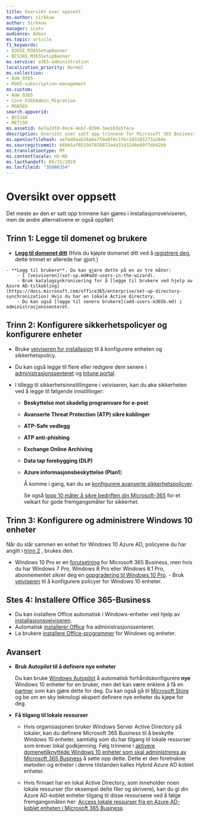 ```yaml
---
title: Oversikt over oppsett
ms.author: sirkkuw
author: Sirkkuw
manager: scotv
audience: Admin
ms.topic: article
f1_keywords:
- O365E_M365SetupBanner
- BCS365_M365SetupBanner
ms.service: o365-administration
localization_priority: Normal
ms.collection:
- Adm_O365
- M365-subscription-management
ms.custom:
- Adm_O365
- Core_O365Admin_Migration
- MSB365
search.appverid:
- BCS160
- MET150
ms.assetid: 6e7a2dfd-8ec4-4eb7-8390-3ee103e5fece
description: Oversikt over satt opp trinnene for Microsoft 365 Business.
ms.openlocfilehash: ae7ed0aab36a6e759e0f0c1fbc3d3183273a284e
ms.sourcegitcommit: 66bb5af851947078872a4d31d3246e69f7dd42bb
ms.translationtype: MT
ms.contentlocale: nb-NO
ms.lasthandoff: 05/15/2019
ms.locfileid: "35086354"
---
```

# <a name="overview-of-setup"></a>Oversikt over oppsett

Det meste av den er satt opp trinnene kan gjøres i installasjonsveiviseren, men de andre alternativene er også oppført.


## <a name="step-1-add-your-domain-and-users"></a>Trinn 1: Legge til domenet og brukere

   - **[Legg til domenet ditt](set-up.md#add-your-domain-to-personalize-sign-in)** (Hvis du kjøpte domenet ditt ved å [registrere deg](sign-up.md), dette trinnet er allerede har gjort.)

    - **Legg til brukere**. Du kan gjøre dette på en av tre måter:
        - I [veiviseren](set-up.md#add-users-in-the-wizard).
        - Bruk katalogsynkronisering for å [legge til brukere ved hjelp av Azure AD-tilkobling](https://docs.microsoft.com/office365/enterprise/set-up-directory-synchronization) Hvis du har en lokale Active directory.
        - Du kan også [legge til senere brukere](add-users-m365b.md) i administrasjonssenteret.
## <a name="step-2-set-up-security-policies-and-configure-devices"></a>Trinn 2: Konfigurere sikkerhetspolicyer og konfigurere enheter 

  - Bruke [veiviseren for installasjon](set-up.md#set-up-security-policies-and-device-configurations) til å konfigurere enheten og sikkerhetspolicy. 
  - Du kan også legge til flere eller redigere dem senere i [administrasjonssenteret](view-policies-and-devices.md) og [Intune portal](https://docs.microsoft.com/intune/tutorial-walkthrough-intune-portal).
  - I tillegg til sikkerhetsinnstillingene i veiviseren, kan du øke sikkerheten ved å legge til følgende innstillinger:

      - **Beskyttelse mot skadelig programvare for e-post**
      - **Avanserte Threat Protection (ATP) sikre koblinger**
      - **ATP-Safe vedlegg**
      - **ATP anti-phishing**
      - **Exchange Online Archiving**
      - **Data tap forebygging (DLP)**
      - **Azure informasjonsbeskyttelse (Plan1**)

          Å komme i gang, kan du se [konfigurere avanserte sikkerhetspolicyer](set-up-advanced-security.md).

        Se også [topp 10 måter å sikre bedriften din Microsoft-365](https://docs.microsoft.com/office365/admin/security-and-compliance/secure-your-business-data) for et veikart for gode fremgangsmåter for sikkerhet.

## <a name="step-3-set-up-and-manage-windows-10-devices"></a>Trinn 3: Konfigurere og administrere Windows 10 enheter

   Når du slår sammen en enhet for Windows 10 Azure AD, policyene du har angitt i [trinn 2](#step-2-set-up-security-policies-and-configure-devices) , brukes den.

   - Windows 10 Pro er en [forutsetning](pre-requisites-for-data-protection.md) for Microsoft 365 Business, men hvis du har Windows 7 Pro, Windows 8 Pro eller Windows 8.1 Pro, abonnementet sikrer deg en [oppgradering til Windows 10 Pro](https://docs.microsoft.com/microsoft-365/business/upgrade-to-windows-pro-creators-update).
    - Bruk [veiviseren](set-up.md#set-up-security-policies-and-device-configurations) til å konfigurere policyer for Windows 10 enheter.

## <a name="stes-4-install-office-365-business"></a>Stes 4: Installere Office 365-Business
- Du kan installere Office automatisk i Windows-enheter ved hjelp av [installasjonsveiviseren](set-up.md#deploy-office-365-client-apps).
- Automatisk [installerer Office](auto-install-or-uninstall-office.md) fra administrasjonssenteret.
- La brukere [installere Office-programmer](https://docs.microsoft.com/office365/admin/setup/install-applications) for Windows og enheter.
     
## <a name="advanced"></a>Avansert
- **Bruk Autopilot til å definere nye enheter**
            
     Du kan bruke [Windows Autopilot](add-autopilot-devices-and-profile.md) å automatisk forhåndskonfigurere **nye** Windows 10 enheter for en bruker, men det kan være enklere å få en [partner](https://www.microsoft.com/solution-providers/search) som kan gjøre dette for deg. Du kan også gå til [Microsoft Store](https://go.microsoft.com/fwlink/?linkid=874598) og be om en sky teknologi ekspert definere nye enheter du kjøpe for deg.

- **Få tilgang til lokale ressurser**

     - Hvis organisasjonen bruker Windows Server Active Directory på lokaler, kan du definere Microsoft 365 Business til å beskytte Windows 10 enheter, samtidig som du har tilgang til lokale ressurser som krever lokal godkjenning. Følg trinnene i [aktivere domenetilknyttede Windows 10 enheter som skal administreres av Microsoft 365 Business](manage-windows-devices.md) å sette opp dette. Dette er den foretrukne metoden og enheter i denne tilstanden kalles Hybrid Azure AD koblet enheter.

    - Hvis firmaet har en lokal Active Directory, som inneholder noen lokale ressurser (for eksempel delte filer og skrivere), kan du gi din Azure AD-koblet enheter tilgang til disse ressursene ved å følge fremgangsmåten her: [Access lokale ressurser fra en Azure AD-koblet enheten i Microsoft 365 Business](access-resources.md).

  
